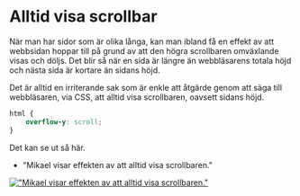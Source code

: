 Alltid visa scrollbar
=======================

När man har sidor som är olika långa, kan man ibland få en effekt av att webbsidan hoppar till på grund av att den högra scrollbaren omväxlande visas och döljs. Det blir så när en sida är längre än webbläsarens totala höjd och nästa sida är kortare än sidans höjd.

Det är alltid en irriterande sak som är enkle att åtgärde genom att säga till webbläsaren, via CSS, att alltid visa scrollbaren, oavsett sidans höjd.

```css
html {
    overflow-y: scroll;
}
```

Det kan se ut så här.

* "Mikael visar effekten av att alltid visa scrollbaren."

[!["Mikael visar effekten av att alltid visa scrollbaren."](https://img.youtube.com/vi/SFhSsvuP4Gg/0.jpg)](https://www.youtube.com/watch?v=SFhSsvuP4Gg)
